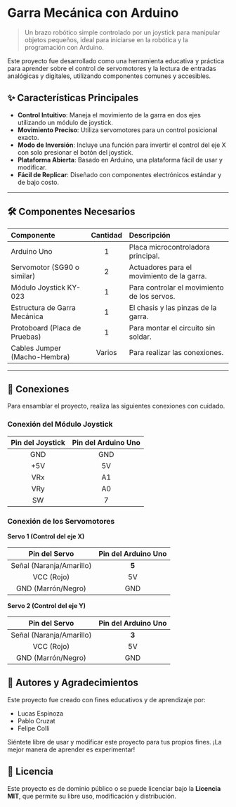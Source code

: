 # Garra Mecánica con Arduino

> Un brazo robótico simple controlado por un joystick para manipular objetos pequeños, ideal para iniciarse en la robótica y la programación con Arduino.

Este proyecto fue desarrollado como una herramienta educativa y práctica para aprender sobre el control de servomotores y la lectura de entradas analógicas y digitales, utilizando componentes comunes y accesibles.

## ✨ Características Principales

*   **Control Intuitivo**: Maneja el movimiento de la garra en dos ejes utilizando un módulo de joystick.
*   **Movimiento Preciso**: Utiliza servomotores para un control posicional exacto.
*   **Modo de Inversión**: Incluye una función para invertir el control del eje X con solo presionar el botón del joystick.
*   **Plataforma Abierta**: Basado en Arduino, una plataforma fácil de usar y modificar.
*   **Fácil de Replicar**: Diseñado con componentes electrónicos estándar y de bajo costo.

-----

## 🛠️ Componentes Necesarios

| Componente | Cantidad | Descripción |
| :--- | :---: | :--- |
| Arduino Uno | 1 | Placa microcontroladora principal. |
| Servomotor (SG90 o similar) | 2 | Actuadores para el movimiento de la garra. |
| Módulo Joystick KY-023 | 1 | Para controlar el movimiento de los servos. |
| Estructura de Garra Mecánica | 1 | El chasis y las pinzas de la garra. |
| Protoboard (Placa de Pruebas) | 1 | Para montar el circuito sin soldar. |
| Cables Jumper (Macho-Hembra) | Varios | Para realizar las conexiones. |

-----

## 🔌 Conexiones

Para ensamblar el proyecto, realiza las siguientes conexiones con cuidado.

### Conexión del Módulo Joystick

| Pin del Joystick | Pin del Arduino Uno |
| :---: | :---: |
| GND | GND |
| +5V | 5V |
| VRx | A1 |
| VRy | A0 |
| SW | 7 |

### Conexión de los Servomotores

**Servo 1 (Control del eje X)**

| Pin del Servo | Pin del Arduino Uno |
| :---: | :---: |
| Señal (Naranja/Amarillo) | **5** |
| VCC (Rojo) | 5V |
| GND (Marrón/Negro) | GND |

**Servo 2 (Control del eje Y)**

| Pin del Servo | Pin del Arduino Uno |
| :---: | :---: |
| Señal (Naranja/Amarillo) | **3** |
| VCC (Rojo) | 5V |
| GND (Marrón/Negro) | GND |

## 👥 Autores y Agradecimientos

Este proyecto fue creado con fines educativos y de aprendizaje por:

*   Lucas Espinoza
*   Pablo Cruzat
*   Felipe Colli

Siéntete libre de usar y modificar este proyecto para tus propios fines. ¡La mejor manera de aprender es experimentar!

## 📜 Licencia

Este proyecto es de dominio público o se puede licenciar bajo la **Licencia MIT**, que permite su libre uso, modificación y distribución.
